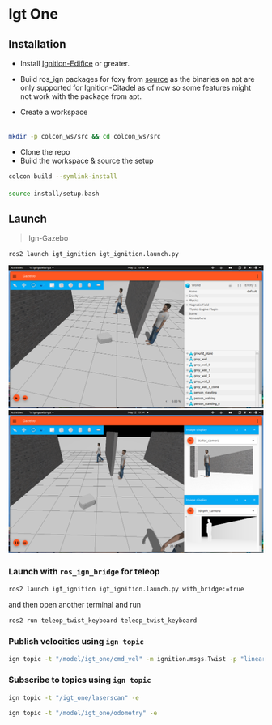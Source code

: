 # Igt One

## Installation
  * Install [Ignition-Edifice](https://ignitionrobotics.org/docs/edifice/install_ubuntu) or greater.
  * Build ros_ign packages for foxy from [source](https://github.com/ignitionrobotics/ros_ign) as the binaries on apt are only supported for Ignition-Citadel as of now so some features might not work with the package from apt.
  
* Create a workspace

```bash

mkdir -p colcon_ws/src && cd colcon_ws/src
```

  * Clone the repo
  * Build the workspace & source the setup 
 
```bash
colcon build --symlink-install

source install/setup.bash
```
## Launch

>Ign-Gazebo

```bash
ros2 launch igt_ignition igt_ignition.launch.py
```

<img src="./igt_ignition/images/igt_gazebo.png"/>
<img src="./igt_ignition/images/ign_gazebo_image_display.png"/>

### Launch with <code>ros_ign_bridge</code> for teleop

```bash
ros2 launch igt_ignition igt_ignition.launch.py with_bridge:=true
```
and then open another terminal and run
```bash
ros2 run teleop_twist_keyboard teleop_twist_keyboard
```

### Publish velocities using <code>ign topic</code>

```bash
ign topic -t "/model/igt_one/cmd_vel" -m ignition.msgs.Twist -p "linear: {x: 2.0}, angular: {z: 0.0}"
```

### Subscribe to topics using <code>ign topic</code>

```bash
ign topic -t "/igt_one/laserscan" -e
```
```bash
ign topic -t "/model/igt_one/odometry" -e
```
